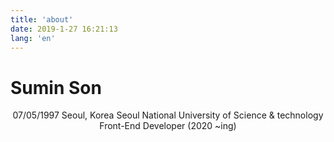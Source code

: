 ```yaml
---
title: 'about'
date: 2019-1-27 16:21:13
lang: 'en'
---
```


# Sumin Son

<div align="center">

07/05/1997
Seoul, Korea
Seoul National University of Science & technology<br>
Front-End Developer (2020 ~ing)

</div>
